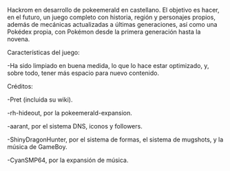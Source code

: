 Hackrom en desarrollo de pokeemerald en castellano. El objetivo es hacer, en el futuro, un juego completo con historia, región y personajes propios, además de mecánicas actualizadas a últimas generaciones, así como una Pokédex propia, con Pokémon desde la primera generación hasta la novena.

Características del juego:

-Ha sido limpiado en buena medida, lo que lo hace estar optimizado, y, sobre todo, tener más espacio para nuevo contenido.

Créditos:

-Pret (incluida su wiki).

-rh-hideout, por la pokeemerald-expansion.

-aarant, por el sistema DNS, iconos y followers.

-ShinyDragonHunter, por el sistema de formas, el sistema de mugshots, y la música de GameBoy.

-CyanSMP64, por la expansión de música.
